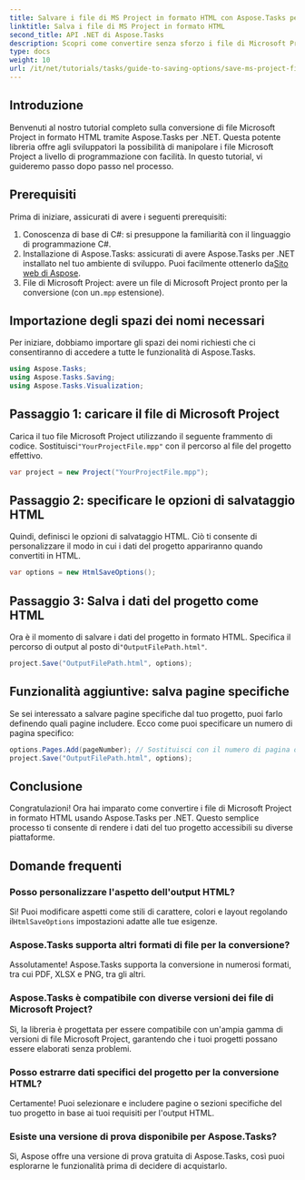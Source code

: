 ```yaml
---
title: Salvare i file di MS Project in formato HTML con Aspose.Tasks per .NET
linktitle: Salva i file di MS Project in formato HTML
second_title: API .NET di Aspose.Tasks
description: Scopri come convertire senza sforzo i file di Microsoft Project (.mpp) in formato HTML usando Aspose.Tasks per .NET. Questo tutorial completo fornisce istruzioni dettagliate, tra cui come caricare i file di progetto, personalizzare l'output HTML e salvare pagine specifiche.
type: docs
weight: 10
url: /it/net/tutorials/tasks/guide-to-saving-options/save-ms-project-files-to-html-format/
---
```

## Introduzione

Benvenuti al nostro tutorial completo sulla conversione di file Microsoft Project in formato HTML tramite Aspose.Tasks per .NET. Questa potente libreria offre agli sviluppatori la possibilità di manipolare i file Microsoft Project a livello di programmazione con facilità. In questo tutorial, vi guideremo passo dopo passo nel processo.

## Prerequisiti

Prima di iniziare, assicurati di avere i seguenti prerequisiti:

1. Conoscenza di base di C#: si presuppone la familiarità con il linguaggio di programmazione C#.
2.  Installazione di Aspose.Tasks: assicurati di avere Aspose.Tasks per .NET installato nel tuo ambiente di sviluppo. Puoi facilmente ottenerlo da[Sito web di Aspose](https://www.aspose.com).
3.  File di Microsoft Project: avere un file di Microsoft Project pronto per la conversione (con un`.mpp` estensione).

## Importazione degli spazi dei nomi necessari

Per iniziare, dobbiamo importare gli spazi dei nomi richiesti che ci consentiranno di accedere a tutte le funzionalità di Aspose.Tasks.

```csharp
using Aspose.Tasks;
using Aspose.Tasks.Saving;
using Aspose.Tasks.Visualization;
```

## Passaggio 1: caricare il file di Microsoft Project

 Carica il tuo file Microsoft Project utilizzando il seguente frammento di codice. Sostituisci`"YourProjectFile.mpp"` con il percorso al file del progetto effettivo.

```csharp
var project = new Project("YourProjectFile.mpp");
```

## Passaggio 2: specificare le opzioni di salvataggio HTML

Quindi, definisci le opzioni di salvataggio HTML. Ciò ti consente di personalizzare il modo in cui i dati del progetto appariranno quando convertiti in HTML.

```csharp
var options = new HtmlSaveOptions();
```

## Passaggio 3: Salva i dati del progetto come HTML

 Ora è il momento di salvare i dati del progetto in formato HTML. Specifica il percorso di output al posto di`"OutputFilePath.html"`.

```csharp
project.Save("OutputFilePath.html", options);
```

## Funzionalità aggiuntive: salva pagine specifiche

Se sei interessato a salvare pagine specifiche dal tuo progetto, puoi farlo definendo quali pagine includere. Ecco come puoi specificare un numero di pagina specifico:

```csharp
options.Pages.Add(pageNumber); // Sostituisci con il numero di pagina desiderato
project.Save("OutputFilePath.html", options);
```

## Conclusione

Congratulazioni! Ora hai imparato come convertire i file di Microsoft Project in formato HTML usando Aspose.Tasks per .NET. Questo semplice processo ti consente di rendere i dati del tuo progetto accessibili su diverse piattaforme.

## Domande frequenti

### Posso personalizzare l'aspetto dell'output HTML?
 Sì! Puoi modificare aspetti come stili di carattere, colori e layout regolando il`HtmlSaveOptions` impostazioni adatte alle tue esigenze.

### Aspose.Tasks supporta altri formati di file per la conversione?
Assolutamente! Aspose.Tasks supporta la conversione in numerosi formati, tra cui PDF, XLSX e PNG, tra gli altri.

### Aspose.Tasks è compatibile con diverse versioni dei file di Microsoft Project?
Sì, la libreria è progettata per essere compatibile con un'ampia gamma di versioni di file Microsoft Project, garantendo che i tuoi progetti possano essere elaborati senza problemi.

### Posso estrarre dati specifici del progetto per la conversione HTML?
Certamente! Puoi selezionare e includere pagine o sezioni specifiche del tuo progetto in base ai tuoi requisiti per l'output HTML.

### Esiste una versione di prova disponibile per Aspose.Tasks?
Sì, Aspose offre una versione di prova gratuita di Aspose.Tasks, così puoi esplorarne le funzionalità prima di decidere di acquistarlo.